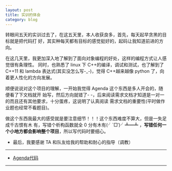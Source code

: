 ```yaml
---
layout: post
title: 实训的体会
category: blog
---
```


转眼间五天的实训过去了，在这五天里，本人收获良多，首先，每天起早贪黑的目标就是把代码打
好，其实种每天都有目标的感觉挺好的，起码让我知道前进的方向。

在这几天里，我更加深入地了解到了面向对象编程的好处，这样的编程方式让人感觉很有条理性。
同时，也熟悉了 linux 下 C++的编译，调试和测试，也了解到了 C++11 和 lambda 表达式(其实没怎么写-_-)，觉得
C++越来越像 python 了，向着更人性化的方向发展。

顺便说说对这个项目的理解，一开始我觉得 Agenda 这个东西是多人开会的，随便看了下文档就开
始写，然后方向就错了- -，后来阅读需求文档才知道是一对一的而且还有其他要求，十分蛋疼，这说明了认真阅读
需求文档的重要性(平时做作业题也经常不看题目)。

做这个东西我最大的感受就是要注意细节！！！这个东西难度不算大，但是一失足成千古恨有木
有，写错个析构函数就全 0 分有木有(╯`□′)╯┻━┻ ，**写错任何一个小地方都会影响整个项目**，所以写代码时要细心。

<ul>
<li>最后，我要感谢 TA 和队友给我的帮助和耐心的指导（调教）</li>
</ul>


***
* [Agenda代码](https://github.com/BillBillBillBill/Agenda)
***